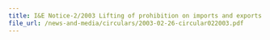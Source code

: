 ```yaml
---
title: I&E Notice-2/2003 Lifting of prohibition on imports and exports to Angola
file_url: /news-and-media/circulars/2003-02-26-circular022003.pdf
---
```

